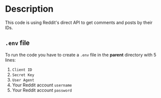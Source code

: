 # Description

This code is using Reddit's direct API to get comments and posts by their IDs.

## `.env` file

To run the code you have to create a `.env` file in the **parent** directory with 5 lines:

1. `Client ID`
2. `Secret Key`
3. `User Agent`
4. Your Reddit account `username`
5. Your Reddit account `password`
